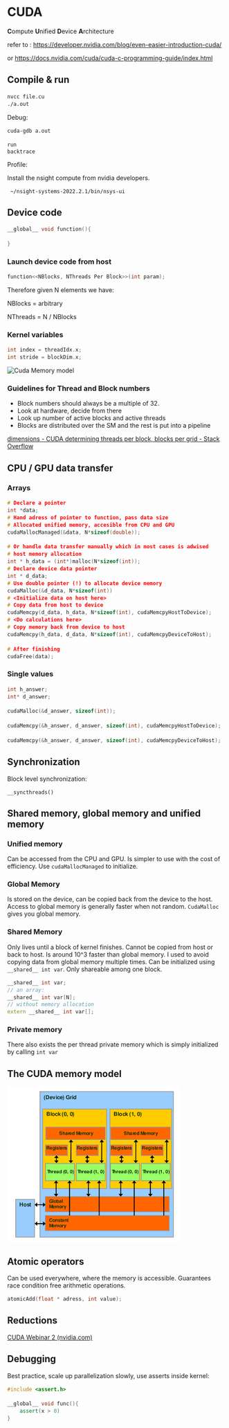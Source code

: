 # CUDA

**C**ompute **U**nified **D**evice **A**rchitecture

refer to : https://developer.nvidia.com/blog/even-easier-introduction-cuda/

or https://docs.nvidia.com/cuda/cuda-c-programming-guide/index.html

## Compile & run

```bash
nvcc file.cu
./a.out
````

Debug:

```bas
cuda-gdb a.out

run
backtrace
```

Profile:

Install the nsight compute from nvidia developers.

````
 ~/nsight-systems-2022.2.1/bin/nsys-ui
````



## Device code

```c++
__global__ void function(){
	
}
````

### Launch device code from host

````c++
function<<NBlocks, NThreads Per Block>>(int param);
````

Therefore given N elements we have:

NBlocks = arbitrary

NThreads = N / NBlocks

### Kernel variables

````c++
int index = threadIdx.x;
int stride = blockDim.x;
````

![Cuda Memory model](../img/cuda_blocks_threads.png "Cuda Memory Model")

### Guidelines for Thread and Block numbers

- Block numbers should always be a multiple of 32.
- Look at hardware, decide from there
- Look up number of active blocks and active threads
- Blocks are distributed over the SM and the rest is put into a pipeline

[dimensions - CUDA determining threads per block, blocks per grid - Stack Overflow](https://stackoverflow.com/questions/4391162/cuda-determining-threads-per-block-blocks-per-grid)

## CPU / GPU data transfer

### Arrays

````c++
# Declare a pointer
int *data;
# Hand adress of pointer to function, pass data size
# Allocated unified memory, accesible from CPU and GPU
cudaMallocManaged(&data, N*sizeof(double));

# Or handle data transfer manually which in most cases is adwised
# host memory allocation
int * h_data = (int*)malloc(N*sizeof(int));
# Declare device data pointer
int * d_data;
# Use double pointer (!) to allocate device memory
cudaMalloc(&d_data, N*sizeof(int))
# <Initialize data on host here>
# Copy data from host to device
cudaMemcpy(d_data, h_data, N*sizeof(int), cudaMemcpyHostToDevice);
# <Do calculations here>
# Copy memory back from device to host
cudaMemcpy(h_data, d_data, N*sizeof(int), cudaMemcpyDeviceToHost);

# After finishing
cudaFree(data);
````

### Single values

````c++
int h_answer;
int* d_answer;

cudaMalloc(&d_answer, sizeof(int));

cudaMemcpy(&h_answer, d_answer, sizeof(int), cudaMemcpyHostToDevice); 

cudaMemcpy(&h_answer, d_answer, sizeof(int), cudaMemcpyDeviceToHost); 
````



## Synchronization

Block level synchronization:

```
__syncthreads()
```

## Shared memory, global memory and unified memory

### Unified memory

Can be accessed from the CPU and GPU. Is simpler to use with the cost of efficiency. Use ``cudaMallocManaged`` to initialize. 

### Global Memory

Is stored on the device, can be copied back from the device to the host. Access to global memory is generally faster when not random. ``CudaMalloc`` gives you global memory.

### Shared Memory

Only lives until a block of kernel finishes. Cannot be copied from host or back to host. Is around 10^3 faster than global memory. I used to avoid copying data from global memory multiple times. Can be initialized using ``__shared__ int var``. Only shareable among one block.

```c++
__shared__ int var;
// an array:
__shared__ int var[N];
// without memory allocation
extern __shared__ int var[];
```



### Private memory

There also exists the per thread private memory which is simply initialized by calling ``int var``

## The CUDA memory model

![Cuda Memory model](../img/cuda_memory.png "Cuda Memory Model")

## Atomic operators

Can be used everywhere, where the memory is accessible. Guarantees race condition free arithmetic operations.

````c++
atomicAdd(float * adress, int value);
````

## Reductions

[CUDA Webinar 2 (nvidia.com)](https://developer.download.nvidia.com/assets/cuda/files/reduction.pdf)

## Debugging

Best practice, scale up parallelization slowly, use asserts inside kernel:

````c++
#include <assert.h>

__global__ void func(){
    assert(x > 0)
}
````





